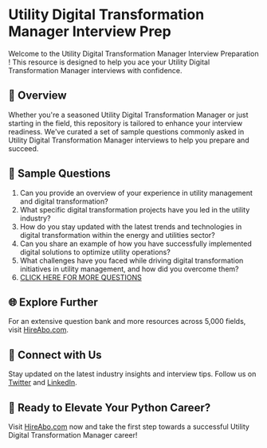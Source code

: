 # Utility Digital Transformation Manager Interview Prep

Welcome to the Utility Digital Transformation Manager Interview Preparation ! This resource is designed to help you ace your Utility Digital Transformation Manager interviews with confidence.

## 🚀 Overview

Whether you're a seasoned Utility Digital Transformation Manager or just starting in the field, this repository is tailored to enhance your interview readiness. We've curated a set of sample questions commonly asked in Utility Digital Transformation Manager interviews to help you prepare and succeed.

## 📝 Sample Questions

1. Can you provide an overview of your experience in utility management and digital transformation?
2. What specific digital transformation projects have you led in the utility industry?
3. How do you stay updated with the latest trends and technologies in digital transformation within the energy and utilities sector?
4. Can you share an example of how you have successfully implemented digital solutions to optimize utility operations?
5. What challenges have you faced while driving digital transformation initiatives in utility management, and how did you overcome them?
6. [CLICK HERE FOR MORE QUESTIONS](https://hireabo.com/job/20_2_39/Utility%20Digital%20Transformation%20Manager)

## 🌐 Explore Further

For an extensive question bank and more resources across 5,000 fields, visit [HireAbo.com](https://www.hireabo.com).

## 📱 Connect with Us

Stay updated on the latest industry insights and interview tips. Follow us on [Twitter](https://twitter.com/hireabo) and [LinkedIn](https://www.linkedin.com/in/hire-abo-3609972a8/).

## 🚀 Ready to Elevate Your Python Career?

Visit [HireAbo.com](https://www.hireabo.com) now and take the first step towards a successful Utility Digital Transformation Manager career!
